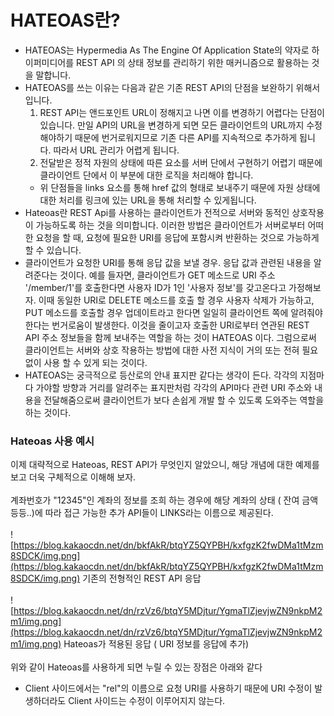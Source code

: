 # HATEOAS란?
- HATEOAS는 Hypermedia As The Engine Of Application State의 약자로 하이퍼미디어를 REST API 의 상태 정보를 관리하기 위한 매커니즘으로 활용하는 것을 말합니다.
- HATEOAS를 쓰는 이유는 다음과 같은 기존 REST API의 단점을 보완하기 위해서입니다.
  1. REST API는 앤드포인트 URL이 정해지고 나면 이를 변경하기 어렵다는 단점이 있습니다. 만일 API의 URL을 변경하게 되면 모든 클라이언트의 URL까지 수정해야하기 때문에 번거로워지므로 기존 다른 API를 지속적으로 추가하게 됩니다. 따라서 URL 관리가 어렵게 됩니다.
  2. 전달받은 정적 자원의 상태에 따른 요소를 서버 단에서 구현하기 어렵기 때문에 클라이언트 단에서 이 부분에 대한 로직을 처리해야 합니다.
  - 위 단점들을 links 요소를 통해 href 값의 형태로 보내주기 때문에 자원 상태에 대한 처리를 링크에 있는 URL을 통해 처리할 수 있게됩니다.
- Hateoas란 REST Api를 사용하는 클라이언트가 전적으로 서버와 동적인 상호작용이 가능하도록 하는 것을 의미합니다. 이러한 방법은 클라이언트가 서버로부터 어떠한 요청을 할 때, 요청에 필요한 URI를 응답에 포함시켜 반환하는 것으로 가능하게 할 수 있습니다.
- 클라이언트가 요청한 URI를 통해 응답 값을 보낼 경우. 응답 값과 관련된 내용을 알려준다는 것이다. 예를 들자면, 클라이언트가 GET 메소드로 URI 주소 '/member/1'를 호출한다면 사용자 ID가 1인 '사용자 정보'를 갖고온다고 가정해보자. 이때 동일한 URI로 DELETE 메소드를 호출 할 경우 사용자 삭제가 가능하고, PUT 메소드를 호출할 경우 업데이트라고 한다면 일일히 클라이언트 쪽에 알려줘야 한다는 번거로움이 발생한다. 이것을 줄이고자 호출한 URI로부터 연관된 REST API 주소 정보들을 함께 보내주는 역할을 하는 것이 HATEOAS 이다. 그럼으로써 클라이언트는 서버와 상호 작용하는 방법에 대한 사전 지식이 거의 또는 전혀 필요없이 사용 할 수 있게 되는 것이다.
- HATEOAS는 궁극적으로 등산로의 안내 표지판 같다는 생각이 든다. 각각의 지점마다 가야할 방향과 거리를 알려주는 표지판처럼 각각의 API마다 관련 URI 주소와 내용을 전달해줌으로써 클라이언트가 보다 손쉽게 개발 할 수 있도록 도와주는 역할을 하는 것이다.

### Hateoas 사용 예시
이제 대략적으로 Hateoas, REST API가 무엇인지 알았으니, 해당 개념에 대한 예제를 보고 더욱 구체적으로 이해해 보자.
<br></br>
계좌번호가 "12345"인 계좌의 정보를 조희 하는 경우에 해당 계좌의 상태 ( 잔여 금액 등등..)에 따라 접근 가능한 추가 API들이 LINKS라는 이름으로 제공된다.
<br></br>
![https://blog.kakaocdn.net/dn/bkfAkR/btqYZ5QYPBH/kxfgzK2fwDMa1tMzm8SDCK/img.png](https://blog.kakaocdn.net/dn/bkfAkR/btqYZ5QYPBH/kxfgzK2fwDMa1tMzm8SDCK/img.png)
기존의 전형적인 REST API 응답
<br></br>
![https://blog.kakaocdn.net/dn/rzVz6/btqY5MDjtur/YgmaTlZjevjwZN9nkpM2m1/img.png](https://blog.kakaocdn.net/dn/rzVz6/btqY5MDjtur/YgmaTlZjevjwZN9nkpM2m1/img.png)
Hateoas가 적용된 응답 ( URI 정보를 응답에 추가)
<br></br>
위와 같이 Hateoas를 사용하게 되면 누릴 수 있는 장점은 아래와 같다
- Client 사이드에서는 "rel"의 이름으로 요청 URI를 사용하기 때문에 URI 수정이 발생하더라도 Client 사이드는 수정이 이루어지지 않는다.
